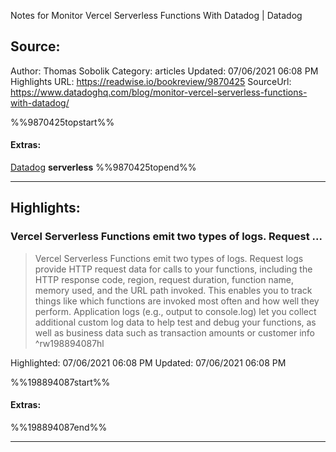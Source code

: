Notes for Monitor Vercel Serverless Functions With Datadog | Datadog

## Source:
Author: Thomas Sobolik
Category: articles
Updated: 07/06/2021 06:08 PM
Highlights URL: https://readwise.io/bookreview/9870425
SourceUrl: https://www.datadoghq.com/blog/monitor-vercel-serverless-functions-with-datadog/

%%9870425topstart%%
#### Extras:
[Datadog](/knowledge/LIP/Datadog.md) **serverless**
%%9870425topend%%


 
-----
 ## Highlights:

### Vercel Serverless Functions emit two types of logs. Request ...
>Vercel Serverless Functions emit two types of logs. Request logs provide HTTP request data for calls to your functions, including the HTTP response code, region, request duration, function name, memory used, and the URL path invoked. This enables you to track things like which functions are invoked most often and how well they perform. Application logs (e.g., output to console.log) let you collect additional custom log data to help test and debug your functions, as well as business data such as transaction amounts or customer info ^rw198894087hl


Highlighted: 07/06/2021 06:08 PM
Updated: 07/06/2021 06:08 PM

%%198894087start%%
#### Extras:

%%198894087end%%



------

